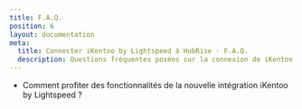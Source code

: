 ```yaml
---
title: F.A.Q.
position: 6
layout: documentation
meta:
  title: Connecter iKentoo by Lightspeed à HubRise - F.A.Q.
  description: Questions fréquentes posées sur la connexion de iKentoo by Lightspeed à HubRise. Connectez vos applications à HubRise avec facilité et synchronisez vos données.
---
```


- <Link to="/apps/ikentoo-lightspeed/faqs/mettre-a-jour-ikentoo-bridge">Comment profiter des fonctionnalités de la nouvelle intégration iKentoo by Lightspeed ?</Link>